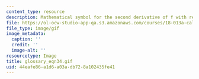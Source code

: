 ```yaml
---
content_type: resource
description: Mathematical symbol for the second derivative of f with respect to x
file: https://ol-ocw-studio-app-qa.s3.amazonaws.com/courses/18-013a-calculus-with-applications-spring-2005/44eafe86a1d6a03adb728a102435fe41_glossary_eqn34.gif
file_type: image/gif
image_metadata:
  caption: ''
  credit: ''
  image-alt: ''
resourcetype: Image
title: glossary_eqn34.gif
uid: 44eafe86-a1d6-a03a-db72-8a102435fe41
---
```

